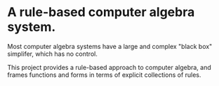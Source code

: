 # A rule-based computer algebra system.

Most computer algebra systems have a large and complex "black box" simplifer, which has no control.

This project provides a rule-based approach to computer algebra, and frames functions and forms in terms of explicit collections of rules.

